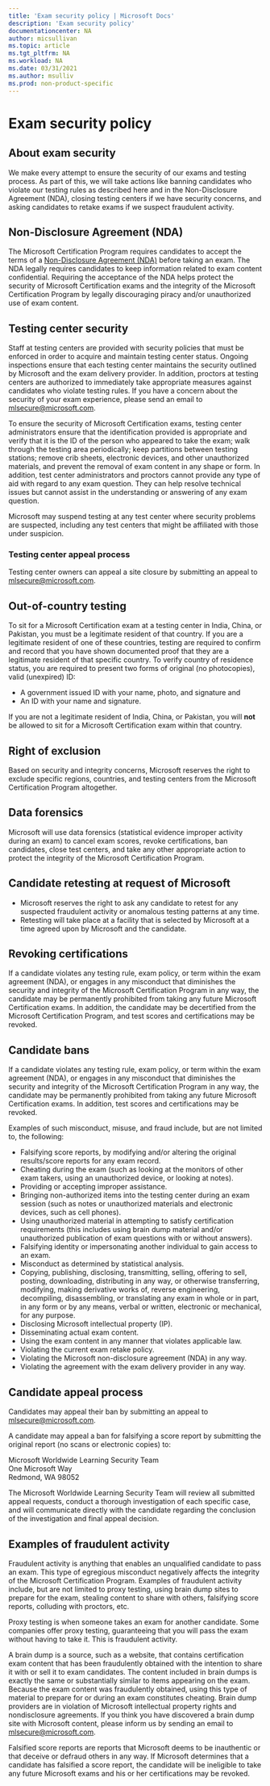 ```yaml
---
title: 'Exam security policy | Microsoft Docs'
description: 'Exam security policy' 
documentationcenter: NA 
author: micsullivan
ms.topic: article
ms.tgt_pltfrm: NA
ms.workload: NA
ms.date: 03/31/2021
ms.author: msulliv
ms.prod: non-product-specific
---
```

# Exam security policy

## About exam security

We make every attempt to ensure the security of our exams and testing process. As part of this, we will take actions like banning candidates who violate our testing rules as described here and in the Non-Disclosure Agreement (NDA), closing testing centers if we have security concerns, and asking candidates to retake exams if we suspect fraudulent activity.

## Non-Disclosure Agreement (NDA)

The Microsoft Certification Program requires candidates to accept the terms of a [Non-Disclosure Agreement (NDA)](/learn/certifications/microsoft-exam-non-disclosure-agreement) before taking an exam. The NDA legally requires candidates to keep information related to exam content confidential. Requiring the acceptance of the NDA helps protect the security of Microsoft Certification exams and the integrity of the Microsoft Certification Program by legally discouraging piracy and/or unauthorized use of exam content.

## Testing center security

Staff at testing centers are provided with security policies that must be enforced in order to acquire and maintain testing center status. Ongoing inspections ensure that each testing center maintains the security outlined by Microsoft and the exam delivery provider. In addition, proctors at testing centers are authorized to immediately take appropriate measures against candidates who violate testing rules. If you have a concern about the security of your exam experience, please send an email to [mlsecure@microsoft.com](mailto:mlsecure@microsoft.com).

To ensure the security of Microsoft Certification exams, testing center administrators ensure that the identification provided is appropriate and verify that it is the ID of the person who appeared to take the exam; walk through the testing area periodically; keep partitions between testing stations; remove crib sheets, electronic devices, and other unauthorized materials, and prevent the removal of exam content in any shape or form. In addition, test center administrators and proctors cannot provide any type of aid with regard to any exam question. They can help resolve technical issues but cannot assist in the understanding or answering of any exam question.

Microsoft may suspend testing at any test center where security problems are suspected, including any test centers that might be affiliated with those under suspicion.

### Testing center appeal process

Testing center owners can appeal a site closure by submitting an appeal to [mlsecure@microsoft.com](mailto:mlsecure@microsoft.com).

## Out-of-country testing

To sit for a Microsoft Certification exam at a testing center in India, China, or Pakistan, you must be a legitimate resident of that country. If you are a legitimate resident of one of these countries, testing are required to confirm and record that you have shown documented proof that they are a legitimate resident of that specific country. To verify country of residence status, you are required to present two forms of original (no photocopies), valid (unexpired) ID:

- A government issued ID with your name, photo, and signature and  
- An ID with your name and signature.

If you are not a legitimate resident of India, China, or Pakistan, you will **not** be allowed to sit for a Microsoft Certification exam within that country.

## Right of exclusion

Based on security and integrity concerns, Microsoft reserves the right to exclude specific regions, countries, and testing centers from the Microsoft Certification Program altogether.

## Data forensics

Microsoft will use data forensics (statistical evidence improper activity during an exam) to cancel exam scores, revoke certifications, ban candidates, close test centers, and take any other appropriate action to protect the integrity of the Microsoft Certification Program. 

## Candidate retesting at request of Microsoft

- Microsoft reserves the right to ask any candidate to retest for any suspected fraudulent activity or anomalous testing patterns at any time.
- Retesting will take place at a facility that is selected by Microsoft at a time agreed upon by Microsoft and the candidate.

## Revoking certifications

If a candidate violates any testing rule, exam policy, or term within the exam agreement (NDA), or engages in any misconduct that diminishes the security and integrity of the Microsoft Certification Program in any way, the candidate may be permanently prohibited from taking any future Microsoft Certification exams. In addition, the candidate may be decertified from the Microsoft Certification Program, and test scores and certifications may be revoked.

## Candidate bans

If a candidate violates any testing rule, exam policy, or term within the exam agreement (NDA), or engages in any misconduct that diminishes the security and integrity of the Microsoft Certification Program in any way, the candidate may be permanently prohibited from taking any future Microsoft Certification exams. In addition, test scores and certifications may be revoked.

Examples of such misconduct, misuse, and fraud include, but are not limited to, the following:

- Falsifying score reports, by modifying and/or altering the original results/score reports for any exam record.
- Cheating during the exam (such as looking at the monitors of other exam takers, using an unauthorized device, or looking at notes).
- Providing or accepting improper assistance.
- Bringing non-authorized items into the testing center during an exam session (such as notes or unauthorized materials and electronic devices, such as cell phones).
- Using unauthorized material in attempting to satisfy certification requirements (this includes using brain dump material and/or unauthorized publication of exam questions with or without answers).
- Falsifying identity or impersonating another individual to gain access to an exam.
- Misconduct as determined by statistical analysis.
- Copying, publishing, disclosing, transmitting, selling, offering to sell, posting, downloading, distributing in any way, or otherwise transferring, modifying, making derivative works of, reverse engineering, decompiling, disassembling, or translating any exam in whole or in part, in any form or by any means, verbal or written, electronic or mechanical, for any purpose.
- Disclosing Microsoft intellectual property (IP).
- Disseminating actual exam content.
- Using the exam content in any manner that violates applicable law.
- Violating the current exam retake policy.
- Violating the Microsoft non-disclosure agreement (NDA) in any way.
- Violating the agreement with the exam delivery provider in any way.

## Candidate appeal process

Candidates may appeal their ban by submitting an appeal to [mlsecure@microsoft.com](mailto:mlsecure@microsoft.com).

A candidate may appeal a ban for falsifying a score report by submitting the original report (no scans or electronic copies) to:

  Microsoft Worldwide Learning Security Team  
  One Microsoft Way  
  Redmond, WA 98052

The Microsoft Worldwide Learning Security Team will review all submitted appeal requests, conduct a thorough investigation of each specific case, and will communicate directly with the candidate regarding the conclusion of the investigation and final appeal decision.

## Examples of fraudulent activity

Fraudulent activity is anything that enables an unqualified candidate to pass an exam. This type of egregious misconduct negatively affects the integrity of the Microsoft Certification Program. Examples of fraudulent activity include, but are not limited to proxy testing, using brain dump sites to prepare for the exam, stealing content to share with others, falsifying score reports, colluding with proctors, etc.

Proxy testing is when someone takes an exam for another candidate. Some companies offer proxy testing, guaranteeing that you will pass the exam without having to take it. This is fraudulent activity. 

A brain dump is a source, such as a website, that contains certification exam content that has been fraudulently obtained with the intention to share it with or sell it to exam candidates. The content included in brain dumps is exactly the same or substantially similar to items appearing on the exam. Because the exam content was fraudulently obtained, using this type of material to prepare for or during an exam constitutes cheating. Brain dump providers are in violation of Microsoft intellectual property rights and nondisclosure agreements. If you think you have discovered a brain dump site with Microsoft content, please inform us by sending an email to [mlsecure@microsoft.com](mailto:mlsecure@microsoft.com).

Falsified score reports are reports that Microsoft deems to be inauthentic or that deceive or defraud others in any way. If Microsoft determines that a candidate has falsified a score report, the candidate will be ineligible to take any future Microsoft exams and his or her certifications may be revoked.